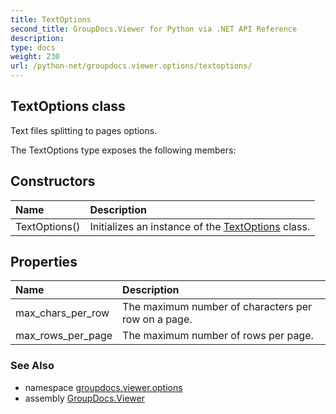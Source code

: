 ```yaml
---
title: TextOptions
second_title: GroupDocs.Viewer for Python via .NET API Reference
description: 
type: docs
weight: 230
url: /python-net/groupdocs.viewer.options/textoptions/
---
```


## TextOptions class

Text files splitting to pages options.

The TextOptions type exposes the following members:
## Constructors
| Name | Description |
| :- | :- |
|TextOptions()|Initializes an instance of the [TextOptions](/python-net/groupdocs.viewer.options/textoptions/) class.|
## Properties
| Name | Description |
| :- | :- |
|max_chars_per_row|The maximum number of characters per row on a page.|
|max_rows_per_page|The maximum number of rows per page.|

### See Also

* namespace [groupdocs.viewer.options](/python-net/groupdocs.viewer.options/)
* assembly [GroupDocs.Viewer](/viewer/python-net/)

